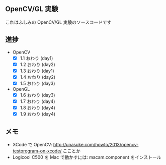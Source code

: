 ## OpenCV/GL 実験

これはふしみの OpenCV/GL 実験のソースコードです

## 進捗

- OpenCV
    - [x] 1.1 おわり (day1)
    - [x] 1.2 おわり (day2)
    - [x] 1.3 おわり (day1)
    - [x] 1.4 おわり (day2)
    - [x] 1.5 おわり (day3)
- OpenGL
    - [x] 1.6 おわり (day3)
    - [x] 1.7 おわり (day4)
    - [x] 1.8 おわり (day4)
    - [x] 1.9 おわり (day4)

## メモ

- XCode で OpenCV: http://unasuke.com/howto/2013/opencv-testprogram-on-xcode/ こことか
-  Logicool C500 を Mac で動かすには: macam.component をインストール
